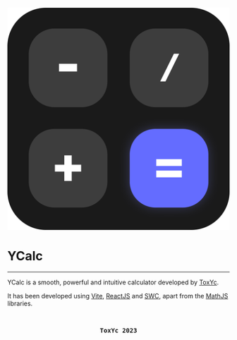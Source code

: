![ycalc-logo](./src/assets/gy-calc.png)

# YCalc
***

YCalc is a smooth, powerful and intuitive calculator developed by [ToxYc](https://github.com/srtoxyc).

It has been developed using [Vite](https://vitejs.dev), [ReactJS](https://react.dev) and [SWC](https://swc.rs), apart from the [MathJS](https://mathjs.org) libraries.

<br>

<pre style="display: flex; justify-content: center;"><b>ToxYc 2023</b></pre>
